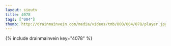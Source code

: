 ```yaml
--- 
layout: sieutv
title: 4078
tags: ["004"]
thumb: http://drainmainvein.com/media/videos/tmb/000/004/078/player.jpg
---
```

{% include drainmainvein key="4078" %} 
